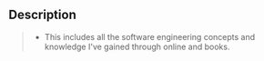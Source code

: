 ## Description
> - This includes all the software engineering concepts and knowledge I've gained through
    online and books.

